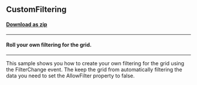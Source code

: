 ## CustomFiltering
#### [Download as zip](https://grapecity.github.io/DownGit/#/home?url=https://github.com/GrapeCity/ComponentOne-WinForms-Samples/tree/master/NetFramework\TrueDBGrid\VB\CustomFiltering)
____
#### Roll your own filtering for the grid.
____
This sample shows you how to create your own filtering for the grid using the FilterChange event.  The keep the grid from automatically filtering the data you need to set the AllowFilter property to false. 